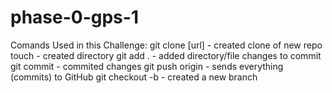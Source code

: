 # phase-0-gps-1

Comands Used in this Challenge:
git clone [url] - created clone of new repo
touch <filename> - created directory
git add . - added directory/file changes to commit
git commit - commited changes
git push origin - sends everything (commits) to GitHub
git checkout -b - created a new branch
